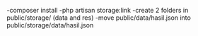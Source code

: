 -composer install
-php artisan storage:link
-create 2 folders in public/storage/ (data and res)
-move public/data/hasil.json into public/storage/data/hasil.json
